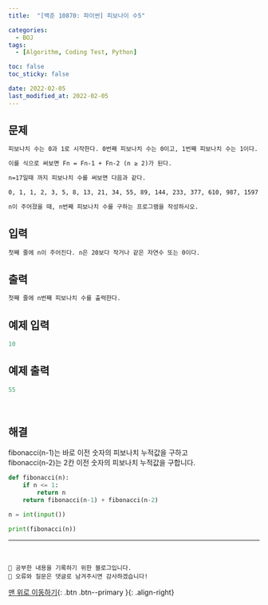 ```yaml
---
title:  "[백준 10870: 파이썬] 피보나이 수5" 

categories:
  - BOJ
tags:
  - [Algorithm, Coding Test, Python]

toc: false
toc_sticky: false

date: 2022-02-05
last_modified_at: 2022-02-05
---
```


## 문제

```html
피보나치 수는 0과 1로 시작한다. 0번째 피보나치 수는 0이고, 1번째 피보나치 수는 1이다. 그 다음 2번째 부터는 바로 앞 두 피보나치 수의 합이 된다.

이를 식으로 써보면 Fn = Fn-1 + Fn-2 (n ≥ 2)가 된다.

n=17일때 까지 피보나치 수를 써보면 다음과 같다.

0, 1, 1, 2, 3, 5, 8, 13, 21, 34, 55, 89, 144, 233, 377, 610, 987, 1597

n이 주어졌을 때, n번째 피보나치 수를 구하는 프로그램을 작성하시오.
```


## 입력  
```html
첫째 줄에 n이 주어진다. n은 20보다 작거나 같은 자연수 또는 0이다.
```

## 출력 
```html 
첫째 줄에 n번째 피보나치 수를 출력한다.
```


## 예제 입력
```python
10
```

## 예제 출력
```python
55
```

<br>

## 해결

fibonacci(n-1)는 바로 이전 숫자의 피보나치 누적값을 구하고  
fibonacci(n-2)는 2칸 이전 숫자의 피보나치 누적값을 구합니다.  

```python
def fibonacci(n):
    if n <= 1:
        return n
    return fibonacci(n-1) + fibonacci(n-2)

n = int(input())

print(fibonacci(n))
```



***
<br>

    💾 공부한 내용을 기록하기 위한 블로그입니다.
    📄 오류와 질문은 댓글로 남겨주시면 감사하겠습니다!

[맨 위로 이동하기](#){: .btn .btn--primary }{: .align-right}